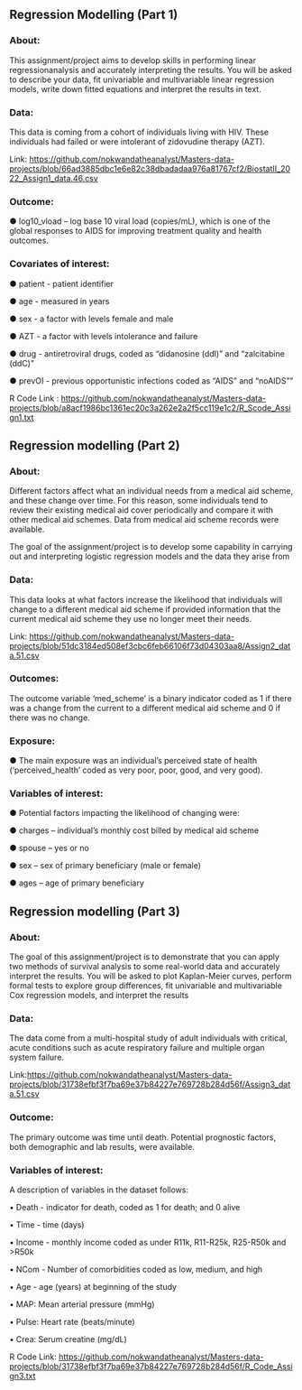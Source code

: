 ## Regression Modelling (Part 1)

### About:

This assignment/project aims to develop skills in performing linear regressionanalysis and accurately interpreting the results. You will be asked to describe your data, fit univariable and multivariable linear regression models, write down fitted equations and interpret the results in text.

### Data: 

This data is coming from a cohort of individuals living with HIV. These individuals had failed or 
were intolerant of zidovudine therapy (AZT). 

Link: https://github.com/nokwandatheanalyst/Masters-data-projects/blob/66ad3885dbc1e6e82c38dbadadaa976a81767cf2/BiostatII_2022_Assign1_data.46.csv

### Outcome:

● </li> log10_vload – log base 10 viral load (copies/mL), which is one of the global responses to 
AIDS for improving treatment quality and health outcomes. 

### Covariates of interest:
● patient - patient identifier

● age - measured in years

● sex - a factor with levels female and male

● AZT - a factor with levels intolerance and failure

● drug - antiretroviral drugs, coded as “didanosine (ddI)” and “zalcitabine (ddC)”

● prevOI - previous opportunistic infections coded as “AIDS” and “noAIDS””

R Code Link : https://github.com/nokwandatheanalyst/Masters-data-projects/blob/a8acf1986bc1361ec20c3a262e2a2f5cc119e1c2/R_Scode_Assign1.txt

## Regression modelling (Part 2)

### About:

Different factors affect what an individual needs from a medical aid scheme, and these change over time. For this reason, some individuals tend to review their existing medical aid cover periodically and compare it with other medical aid schemes. Data from medical aid scheme records were available. 

The goal of the assignment/project is to develop some capability in carrying out and interpreting logistic regression models and the data they arise from

### Data:

This data looks at what factors increase the likelihood that individuals will change to a different medical aid scheme if provided information that the current medical aid scheme they use no longer meet their needs. 

Link: https://github.com/nokwandatheanalyst/Masters-data-projects/blob/51dc3184ed508ef3cbc6feb66106f73d04303aa8/Assign2_data.51.csv

### Outcomes:
The outcome variable ‘med_scheme’ is a binary indicator coded as 1 if there was a change from the current to a different medical aid scheme and 0 if there was no change. 

### Exposure:

● The main exposure was an individual’s perceived state of health (‘perceived_health’ coded as very poor, poor, good, and very good). 

### Variables of interest:

● Potential factors impacting the likelihood of changing were:

● charges – individual’s monthly cost billed by medical aid scheme 

● spouse – yes or no

● sex – sex of primary beneficiary (male or female)

● ages – age of primary beneficiary

## Regression modelling (Part 3)

### About:
The goal of this assignment/project is to demonstrate that you can apply two methods of survival analysis to some real-world data and accurately interpret the results. You will be asked to plot Kaplan-Meier curves, perform formal tests to explore group differences, fit univariable and multivariable Cox regression models, and interpret the results

### Data:

The data come from a multi-hospital study of adult individuals with critical, acute conditions such as acute respiratory failure and multiple organ system failure.

Link:https://github.com/nokwandatheanalyst/Masters-data-projects/blob/31738efbf3f7ba69e37b84227e769728b284d56f/Assign3_data.51.csv

### Outcome:
The primary outcome was time until death. Potential prognostic factors, both demographic and lab results, were available. 

### Variables of interest:
A description of variables in the dataset follows:

• Death - indicator for death, coded as 1 for death; and 0 alive

• Time - time (days)

• Income - monthly income coded as under R11k, R11-R25k, R25-R50k and >R50k

• NCom - Number of comorbidities coded as low, medium, and high

• Age - age (years) at beginning of the study 

• MAP: Mean arterial pressure (mmHg)

• Pulse: Heart rate (beats/minute)

• Crea: Serum creatine (mg/dL)

R Code Link: https://github.com/nokwandatheanalyst/Masters-data-projects/blob/31738efbf3f7ba69e37b84227e769728b284d56f/R_Code_Assign3.txt
